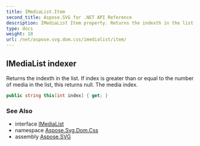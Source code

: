 ```yaml
---
title: IMediaList.Item
second_title: Aspose.SVG for .NET API Reference
description: IMediaList Item property. Returns the indexth in the list. If index is greater than or equal to the number of media in the list this returns null. The media index
type: docs
weight: 10
url: /net/aspose.svg.dom.css/imedialist/item/
---
```

## IMediaList indexer

Returns the indexth in the list. If index is greater than or equal to the number of media in the list, this returns null. The media index.

```csharp
public string this[int index] { get; }
```

### See Also

* interface [IMediaList](../)
* namespace [Aspose.Svg.Dom.Css](../../../aspose.svg.dom.css/)
* assembly [Aspose.SVG](../../../)
